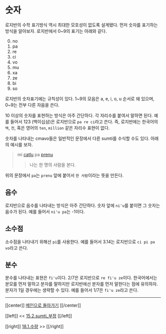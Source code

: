 # 숫자

로지반의 수학 표기방식 역시 최대한 모호성이 없도록 설계됐다. 먼저 숫자를 표기하는 방식을 알아보자. 로지반에서 0\~9의 표기는 아래와 같다.

0. no
1. pa
2. re
3. ci
4. vo
5. mu
6. xa
7. ze
8. bi
9. so

로지반의 숫자표기에는 규칙성이 있다. 1\~9의 모음은 a, e, i, o, u 순서로 돼 있으며, 0\~9는 전부 다른 자음을 쓴다.

10 이상의 숫자를 표현하는 방식은 아주 간단하다. 각 자리수를 붙여서 말하면 된다. 예를 들어서 123 (백이십삼)은 로지반으로 `pa re ci`라고 쓴다. 즉, 로지반에는 한국어의 `백`, `천`, 혹은 영어의 `ten`, `million` 같은 자리수 표현이 없다.

숫자를 나타내는 cmavo들은 일반적인 문장에서 다른 sumti를 수식할 수도 있다. 아래의 예시를 보자.

> mi [catlu] pa [prenu]
>> 나는 한 명의 사람을 본다.

위의 문장에서 `pa`는 `prenu` 앞에 붙어서 `한 사람`이라는 뜻을 만든다.

## 음수

로지반으로 음수를 나타내는 방식은 아주 간단하다. 숫자 앞에 `ni'u`를 붙이면 그 숫자는 음수가 된다. 예를 들어서 `ni'u pa`는 -1이다.

## 소수점

소수점을 나타내기 위해선 `pi`를 사용한다. 예를 들어서 3.14는 로지반으로 `ci pi pa vo`라고 쓴다.

## 분수

분수를 나타내는 표현은 `fi'u`이다. 2/7은 로지반으로 `re fi'u ze`이다. 한국어에서는 분모를 먼저 말하고 분자를 말하지만 로지반에선 분자를 먼저 말한다는 점에 유의하자. 분자가 1일 경우에는 생략할 수 있다. 예를 들어서 1/7은 `fi'u ze`라고 쓴다.

---

[[center]]
[메인으로 돌아가기](index.html)
[[/center]]

[[left]]
<< [15.2.sumti_부정](15_02_sumti_부정.html)
[[/left]]

[[right]]
[18.1.수량](18_01_수량.html) >>
[[/right]]

[catlu]: gismu.html#catlu
[prenu]: gismu.html#prenu